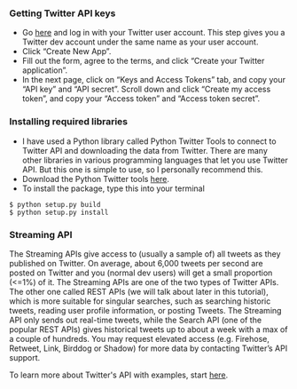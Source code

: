 ### Getting Twitter API keys
- Go [here](https://apps.twitter.com/) and log in with your Twitter user account. This step gives you a Twitter dev account under the same name as your user account.
- Click “Create New App”. 
- Fill out the form, agree to the terms, and click “Create your Twitter application”.
- In the next page, click on “Keys and Access Tokens” tab, and copy your “API key” and “API secret”. Scroll down and click “Create my access token”, and copy your “Access token” and “Access token secret”.


### Installing required libraries
- I have used a Python library called Python Twitter Tools to connect to Twitter API and downloading the data from Twitter. There are many other libraries in various programming languages that let you use Twitter API. But this one is simple to use, so I personally recommend this.
- Download the Python Twitter tools [here](https://pypi.python.org/pypi/twitter).
- To install the package, type this into your terminal
```
$ python setup.py build
$ python setup.py install
```
### Streaming API
The Streaming APIs give access to (usually a sample of) all tweets as they published on Twitter. On average, about 6,000 tweets per second are posted on Twitter and you (normal dev users) will get a small proportion (<=1%) of it. The Streaming APIs are one of the two types of Twitter APIs. The other one called REST APIs (we will talk about later in this tutorial), which is more suitable for singular searches, such as searching historic tweets, reading user profile information, or posting Tweets. The Streaming API only sends out real-time tweets, while the Search API (one of the popular REST APIs) gives historical tweets up to about a week with a max of a couple of hundreds. You may request elevated access (e.g. Firehose, Retweet, Link, Birddog or Shadow) for more data by contacting Twitter’s API support.

To learn more about Twitter's API with examples, start [here](https://github.com/ideoforms/python-twitter-examples).
